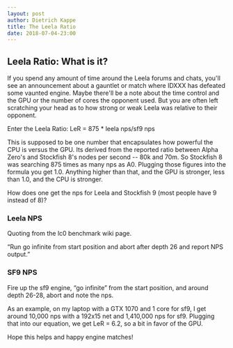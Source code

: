 ```yaml
---
layout: post
author: Dietrich Kappe
title: The Leela Ratio
date: 2018-07-04-23:00
---
```


## Leela Ratio: What is it?

If you spend any amount of time around the Leela forums and chats, you'll see an announcement about a gauntlet or match
where IDXXX has defeated some vaunted engine. Maybe there'll be a note about the time control and the GPU or the number of
cores the opponent used. But you are often left scratching your head as to how strong or weak Leela was relative to their opponent.

Enter the Leela Ratio: LeR = 875 * leela nps/sf9 nps

<!--more-->

This is supposed to be one number that encapsulates how powerful the CPU is versus the GPU. Its derived from the reported ratio between
Alpha Zero's and Stockfish 8's nodes per second -- 80k and 70m. So Stockfish 8 was searching 875 times as many nps as A0. Plugging those
figures into the formula you get 1.0. Anything higher than that, and the GPU is stronger, less than 1.0, and the CPU is
stronger.

How does one get the nps for Leela and Stockfish 9 (most people have 9 instead of 8)?

### Leela NPS

Quoting from the lc0 benchmark wiki page.

“Run go infinite from start position and abort after depth 26 and report NPS output.”

### SF9 NPS

Fire up the sf9 engine, “go infinite” from the start position, and around depth 26-28, abort and note the nps.

As an example, on my laptop with a GTX 1070 and 1 core for sf9, I get around 10,000 nps with a 192x15 net and 1,410,000 nps for sf9. Plugging that into our equation, we get LeR = 6.2, so a bit in favor of the GPU.

Hope this helps and happy engine matches!
